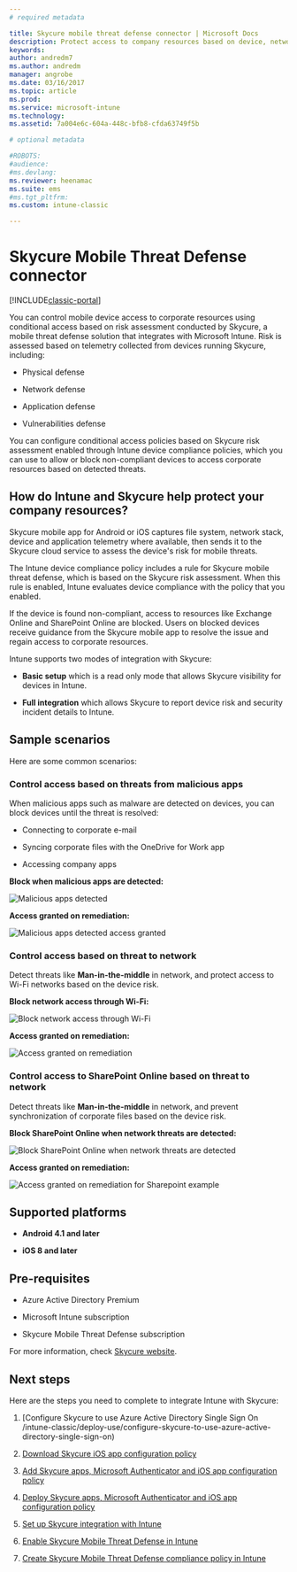```yaml
---
# required metadata

title: Skycure mobile threat defense connector | Microsoft Docs
description: Protect access to company resources based on device, network and application risk with the Skycure Mobile Threat Defense connector and Intune.
keywords:
author: andredm7
ms.author: andredm
manager: angrobe
ms.date: 03/16/2017
ms.topic: article
ms.prod:
ms.service: microsoft-intune
ms.technology:
ms.assetid: 7a004e6c-604a-448c-bfb8-cfda63749f5b

# optional metadata

#ROBOTS:
#audience:
#ms.devlang:
ms.reviewer: heenamac
ms.suite: ems
#ms.tgt_pltfrm:
ms.custom: intune-classic

---
```


# Skycure Mobile Threat Defense connector

[!INCLUDE[classic-portal](../includes/classic-portal.md)]

You can control mobile device access to corporate resources using conditional access based on risk assessment conducted by Skycure, a mobile threat defense solution that integrates with Microsoft Intune. Risk is assessed based on telemetry collected from devices running Skycure, including:

-   Physical defense

-   Network defense

-   Application defense

-   Vulnerabilities defense

You can configure conditional access policies based on Skycure risk assessment enabled through Intune device compliance policies, which you can use to allow or block non-compliant devices to access corporate resources based on detected threats.

## How do Intune and Skycure help protect your company resources?

Skycure mobile app for Android or iOS captures file system, network stack, device and application telemetry where available, then sends it to the Skycure cloud service to assess the device's risk for mobile threats.

The Intune device compliance policy includes a rule for Skycure mobile threat defense, which is based on the Skycure risk assessment. When this rule is enabled, Intune evaluates device compliance with the policy that you enabled.

If the device is found non-compliant, access to resources like Exchange Online and SharePoint Online are blocked. Users on blocked devices receive guidance from the Skycure mobile app to resolve the issue and regain access to corporate resources.

Intune supports two modes of integration with Skycure:

-   **Basic setup** which is a read only mode that allows Skycure visibility for devices in Intune.

-   **Full integration** which allows Skycure to report device risk and security incident details to Intune.

## Sample scenarios

Here are some common scenarios:

### Control access based on threats from malicious apps

When malicious apps such as malware are detected on devices, you can block devices until the threat is resolved:

-   Connecting to corporate e-mail

-   Syncing corporate files with the OneDrive for Work app

-   Accessing company apps

**Block when malicious apps are detected:**

![Malicious apps detected](../media/mtp/skycure-arch-1.png)

**Access granted on remediation:**

![Malicious apps detected access granted](../media/mtp/skycure-arch-2.png)

### Control access based on threat to network

Detect threats like **Man-in-the-middle** in network, and protect access to Wi-Fi networks based on the device risk.

**Block network access through Wi-Fi:**

![Block network access through Wi-Fi](../media/mtp/skycure-arch-3.png)

**Access granted on remediation:**

![Access granted on remediation](../media/mtp/skycure-arch-4.png)

### Control access to SharePoint Online based on threat to network

Detect threats like **Man-in-the-middle** in network, and prevent synchronization of corporate files based on the device risk.

**Block SharePoint Online when network threats are detected:**

![Block SharePoint Online when network threats are detected](../media/mtp/skycure-arch-5.png)

**Access granted on remediation:**

![Access granted on remediation for Sharepoint example](../media/mtp/skycure-arch-6.png)

## Supported platforms

-   **Android 4.1 and later**

-   **iOS 8 and later**

## Pre-requisites

-   Azure Active Directory Premium

-   Microsoft Intune subscription

-   Skycure Mobile Threat Defense subscription

For more information, check [Skycure website](https://www.skycure.com/skycure-microsoft-integration/).

## Next steps

Here are the steps you need to complete to integrate Intune with Skycure:

1.  [Configure Skycure to use Azure Active Directory Single Sign On /intune-classic/deploy-use/configure-skycure-to-use-azure-active-directory-single-sign-on)

2.  [Download Skycure iOS app configuration policy](/intune-classic/deploy-use/download-skycure-ios-app-configuration-policy)

3.  [Add Skycure apps, Microsoft Authenticator and iOS app configuration policy](/intune-classic/deploy-use/add-skycure-apps-microsoft-authenticator-and-ios-app-configuration-policy)

4.  [Deploy Skycure apps, Microsoft Authenticator and iOS app configuration policy](/intune-classic/deploy-use/deploy-skycure-apps-microsoft-authenticator-app-and-ios-app-configuration-policy)

5.  [Set up Skycure integration with Intune](/intune-classic/deploy-use/setup-the-skycure-integration-with-Intune)

6.  [Enable Skycure Mobile Threat Defense in Intune](/intune-classic/deploy-use/enable-skycure-mobile-threat-defense-in-intune)

7.  [Create Skycure Mobile Threat Defense compliance policy in Intune](/intune-classic/deploy-use/create-skycure-mobile-threat-defense-compliance-policy)
